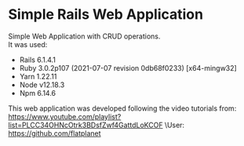# Simple Rails Web Application

Simple Web Application with CRUD operations.\
It was used:

* Rails 6.1.4.1
* Ruby 3.0.2p107 (2021-07-07 revision 0db68f0233) [x64-mingw32]
* Yarn 1.22.11
* Node v12.18.3
* Npm 6.14.6

This web application was developed following the video tutorials from:\
https://www.youtube.com/playlist?list=PLCC34OHNcOtrk3BDsfZwf4GattdLoKCOF
\User: https://github.com/flatplanet